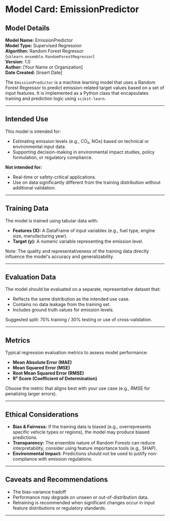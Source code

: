# Model Card: EmissionPredictor

## Model Details

**Model Name:** EmissionPredictor  
**Model Type:** Supervised Regression  
**Algorithm:** Random Forest Regressor (`sklearn.ensemble.RandomForestRegressor`)  
**Version:** 1.0  
**Author:** [Your Name or Organization]  
**Date Created:** [Insert Date]

The `EmissionPredictor` is a machine learning model that uses a Random Forest Regressor to predict emission-related target values based on a set of input features. It is implemented as a Python class that encapsulates training and prediction logic using `scikit-learn`.

---

## Intended Use

This model is intended for:
- Estimating emission levels (e.g., CO₂, NOx) based on technical or environmental input data.
- Supporting decision-making in environmental impact studies, policy formulation, or regulatory compliance.

**Not intended for:**
- Real-time or safety-critical applications.
- Use on data significantly different from the training distribution without additional validation.

---

## Training Data

The model is trained using tabular data with:
- **Features (X):** A DataFrame of input variables (e.g., fuel type, engine size, manufacturing year).
- **Target (y):** A numeric variable representing the emission level.

Note: The quality and representativeness of the training data directly influence the model's accuracy and generalizability.

---

## Evaluation Data

The model should be evaluated on a separate, representative dataset that:
- Reflects the same distribution as the intended use case.
- Contains no data leakage from the training set.
- Includes ground truth values for emission levels.

Suggested split: 70% training / 30% testing or use of cross-validation.

---

## Metrics

Typical regression evaluation metrics to assess model performance:
- **Mean Absolute Error (MAE)**
- **Mean Squared Error (MSE)**
- **Root Mean Squared Error (RMSE)**
- **R² Score (Coefficient of Determination)**

Choose the metric that aligns best with your use case (e.g., RMSE for penalizing larger errors).

---

## Ethical Considerations

- **Bias & Fairness:** If the training data is biased (e.g., overrepresents specific vehicle types or regions), the model may produce biased predictions.
- **Transparency:** The ensemble nature of Random Forests can reduce interpretability; consider using feature importance tools (e.g., SHAP).
- **Environmental Impact:** Predictions should not be used to justify non-compliance with emission regulations.

---

## Caveats and Recommendations

- The bias-variance tradoff
- Performance may degrade on unseen or out-of-distribution data.
- Retraining is recommended when significant changes occur in input feature distributions or regulatory standards.

---
